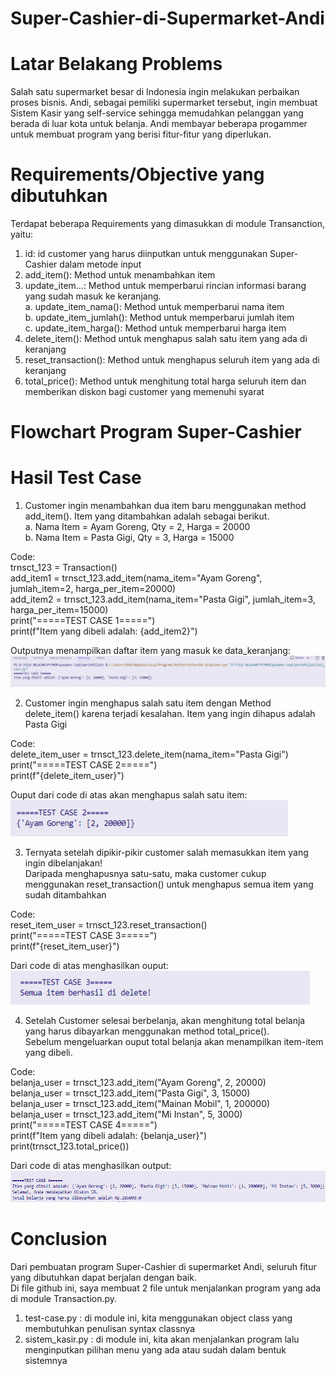 # Super-Cashier-di-Supermarket-Andi

# Latar Belakang Problems
Salah satu supermarket besar di Indonesia ingin melakukan perbaikan proses bisnis. Andi, sebagai pemiliki supermarket tersebut, ingin membuat Sistem Kasir yang self-service sehingga memudahkan pelanggan yang berada di luar kota untuk belanja. Andi membayar beberapa progammer untuk membuat program yang berisi fitur-fitur yang diperlukan.

# Requirements/Objective yang dibutuhkan
Terdapat beberapa Requirements yang dimasukkan di module Transanction, yaitu: <br>
1. id: id customer yang harus diinputkan untuk menggunakan Super-Cashier dalam metode input <br>
2. add_item(): Method untuk menambahkan item <br>
3. update_item...: Method untuk memperbarui rincian informasi barang yang sudah masuk ke keranjang. <br>
   a. update_item_nama(): Method untuk memperbarui nama item <br>
   b. update_item_jumlah(): Method untuk memperbarui jumlah item <br>
   c. update_item_harga(): Method untuk memperbarui harga item <br>
5. delete_item(): Method untuk menghapus salah satu item yang ada di keranjang
6. reset_transaction(): Method untuk menghapus seluruh item yang ada di keranjang
7. total_price(): Method untuk menghitung total harga seluruh item dan memberikan diskon bagi customer yang memenuhi syarat

# Flowchart Program Super-Cashier <br>

# Hasil Test Case <br>
1. Customer ingin menambahkan dua item baru menggunakan method add_item(). Item yang ditambahkan adalah sebagai berikut.  
   a. Nama Item = Ayam Goreng, Qty = 2, Harga = 20000  
   b. Nama Item = Pasta Gigi, Qty = 3, Harga = 15000  

Code:<br>
trnsct_123 = Transaction()  
add_item1 = trnsct_123.add_item(nama_item="Ayam Goreng", jumlah_item=2, harga_per_item=20000)  
add_item2 = trnsct_123.add_item(nama_item="Pasta Gigi", jumlah_item=3, harga_per_item=15000)  
print("=====TEST CASE 1=====")  
print(f"Item yang dibeli adalah: {add_item2}")  

Outputnya menampilkan daftar item yang masuk ke data_keranjang:<br>
![Test Case 1](https://github.com/cityardhelaalisya/Super-Cashier-Supermarket/blob/main/github%20testcase%201.png)

2. Customer ingin menghapus salah satu item dengan Method delete_item() karena terjadi kesalahan. Item yang ingin dihapus adalah Pasta Gigi <br>

Code: <br>
delete_item_user = trnsct_123.delete_item(nama_item="Pasta Gigi")  
print("=====TEST CASE 2=====")  
print(f"{delete_item_user}")  

Ouput dari code di atas akan menghapus salah satu item: <br>
![Test Case 2](https://github.com/cityardhelaalisya/Super-Cashier-Supermarket/blob/main/github%20testcase%202.png)

3. Ternyata setelah dipikir-pikir customer salah memasukkan item yang ingin dibelanjakan!<br>
   Daripada menghapusnya satu-satu, maka customer cukup menggunakan reset_transaction() untuk menghapus semua item yang sudah ditambahkan

Code: <br>
reset_item_user = trnsct_123.reset_transaction()  
print("=====TEST CASE 3=====")  
print(f"{reset_item_user}")  

Dari code di atas menghasilkan ouput:<br>
![Test Case 3](https://github.com/cityardhelaalisya/Super-Cashier-Supermarket/blob/main/github%20testcase%203.png)


4. Setelah Customer selesai berbelanja, akan menghitung total belanja yang harus dibayarkan menggunakan method total_price(). <br>
   Sebelum mengeluarkan ouput total belanja akan menampilkan item-item yang dibeli.

Code: <br>
belanja_user = trnsct_123.add_item("Ayam Goreng", 2, 20000)  
belanja_user = trnsct_123.add_item("Pasta Gigi", 3, 15000)  
belanja_user = trnsct_123.add_item("Mainan Mobil", 1, 200000)  
belanja_user = trnsct_123.add_item("Mi Instan", 5, 3000)  
print("=====TEST CASE 4=====")  
print(f"Item yang dibeli adalah: {belanja_user}")  
print(trnsct_123.total_price())  

Dari code di atas menghasilkan output: <br>
![Test Case 4](https://github.com/cityardhelaalisya/Super-Cashier-Supermarket/blob/main/github%20testcase%204.png)


# Conclusion<br>
Dari pembuatan program Super-Cashier di supermarket Andi, seluruh fitur yang dibutuhkan dapat berjalan dengan baik.  
Di file github ini, saya membuat 2 file untuk menjalankan program yang ada di module Transaction.py.  
1. test-case.py : di module ini, kita menggunakan object class yang membutuhkan penulisan syntax classnya  
2. sistem_kasir.py : di module ini, kita akan menjalankan program lalu menginputkan pilihan menu yang ada atau sudah dalam bentuk sistemnya
  
